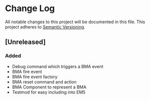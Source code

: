 # Change Log
All notable changes to this project will be documented in this file.
This project adheres to [Semantic Versioning](http://semver.org/).

## [Unreleased]
### Added
- Debug command which triggers a BMA event
- BMA fire event
- BMA fire event factory
- BMA reset command and action
- BMA Component to represent a BMA
- Testmod for easy including into EM5
